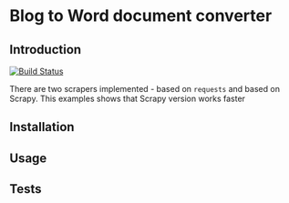 # Blog to Word document converter

## Introduction

[![Build Status](https://travis-ci.org/osya/Blog2Doc.svg?branch=master)](https://travis-ci.org/osya/Blog2Doc)

There are two scrapers implemented - based on `requests` and based on Scrapy. This examples shows that Scrapy version works faster

## Installation

## Usage

## Tests

